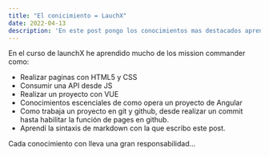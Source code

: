 ```yaml
---
title: "El conicimiento = LauchX"
date: 2022-04-13
description: 'En este post pongo los conocimientos mas destacados aprendidos en LaunchX'
---
```


En el curso de launchX he aprendido mucho de los mission commander como:
- Realizar paginas con HTML5 y CSS
- Consumir una API desde JS
- Realizar un proyecto con VUE
- Conocimientos escenciales de como opera un proyecto de Angular
- Como trabaja un proyecto en git y github, desde realizar un commit hasta habilitar la función de pages en github.
- Aprendí la sintaxis de markdown con la que escribo este post.

Cada conocimiento con lleva una gran responsabilidad...
